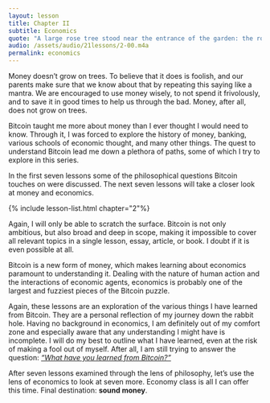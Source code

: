 ```yaml
---
layout: lesson
title: Chapter II
subtitle: Economics
quote: "A large rose tree stood near the entrance of the garden: the roses on it were white, but there were three gardeners at it, busily painting them red. This Alice thought a very curious thing..."
audio: /assets/audio/21lessons/2-00.m4a
permalink: economics
---
```


Money doesn’t grow on trees. To believe that it does is foolish, and our
parents make sure that we know about that by repeating this saying like a
mantra. We are encouraged to use money wisely, to not spend it frivolously,
and to save it in good times to help us through the bad. Money, after all,
does not grow on trees.

Bitcoin taught me more about money than I ever thought I would need to know.
Through it, I was forced to explore the history of money, banking, various
schools of economic thought, and many other things. The quest to understand
Bitcoin lead me down a plethora of paths, some of which I try to explore in
this series.

In the first seven lessons some of the philosophical questions Bitcoin touches
on were discussed. The next seven lessons will take a closer look at money and
economics.

{% include lesson-list.html chapter="2"%}

Again, I will only be able to scratch the surface. Bitcoin is not only
ambitious, but also broad and deep in scope, making it impossible to cover all
relevant topics in a single lesson, essay, article, or book. I  doubt if it is
even possible at all.

Bitcoin is a new form of money, which makes learning about economics paramount
to understanding it. Dealing with the nature of human action and the
interactions of economic agents, economics is probably one of the largest and
fuzziest pieces of the Bitcoin puzzle.

Again, these lessons are an exploration of the various things I have learned
from Bitcoin. They are a personal reflection of my journey down the rabbit hole.
Having no background in economics, I am definitely out of my comfort zone and
especially aware that any understanding I might have is incomplete. I will do my
best to outline what I have learned, even at the risk of making a fool out of
myself. After all, I am still trying to answer the question: [*“What have you
learned from Bitcoin?”*][the question]

After seven lessons examined through the lens of philosophy, let’s use the lens
of economics to look at seven more. Economy class is all I can offer this time.
Final destination: **sound money**.

[the question]: https://twitter.com/arjunblj/status/1050073234719293440

<!-- Wikipedia -->
[alice]: https://en.wikipedia.org/wiki/Alice%27s_Adventures_in_Wonderland
[carroll]: https://en.wikipedia.org/wiki/Lewis_Carroll
